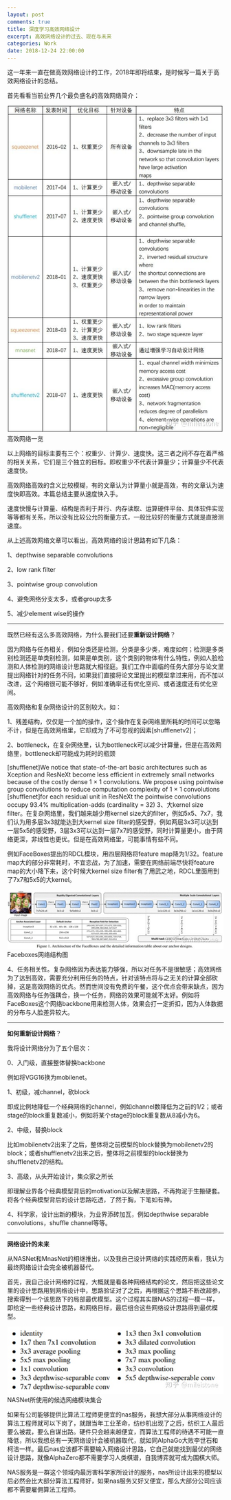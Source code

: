 ```yaml
---
layout: post
comments: true
title: 深度学习高效网络设计
excerpt: 高效网络设计的过去、现在与未来
categories: Work
date: 2018-12-24 22:00:00
---
```


这一年来一直在做高效网络设计的工作，2018年即将结束，是时候写一篇关于高效网络设计的总结。

首先看看当前业界几个最负盛名的高效网络简介：

<div class="imgcap">
<img src="/assets/2018-12-24-efficient-neural-network-design-1.png">
<div class="thecap">高效网络一览</div>
</div>

以上网络的目标主要有三个：权重少、计算少、速度快。这三者之间不存在着严格的相关关系，它们是三个独立的目标。即权重少不代表计算量少；计算量少不代表速度快。

高效网络高效的含义比较模糊，有的文章认为计算量小就是高效，有的文章认为速度快即高效。本篇总结主要从速度快入手。

速度快慢与计算量、结构是否利于并行、内存读取、运算硬件平台、具体软件实现等等都有关系，所以没有比较公允的衡量方式，一般比较好的衡量方式就是直接测速度。

从上述高效网络文章可以看出，高效网络的设计思路有如下几条：

1、depthwise separable convolutions

2、low rank filter

3、pointwise group convolution

4、避免网络分支太多，或者group太多

5、减少element wise的操作

---

既然已经有这么多高效网络，为什么要我们还要**重新设计网络**？

因为网络与任务相关，例如分类还是检测，分类是多少类，难度如何；检测是多类别检测还是单类别检测，如果是单类别，这个类别的物体有什么特性，例如人脸检测和人体检测的网络设计思路就大相径庭。我们工作中面临的任务大部分与论文里提出网络针对的任务不同，如果我们直接将论文里提出的模型拿过来用，而不加以改进，这个网络很可能不够好，例如准确率还有优化空间、或者速度还有优化空间。

高效网络和复杂网络设计的区别较大。如：

1、残差结构，仅仅是一个加的操作，这个操作在复杂网络里所耗的时间可以忽略不计，但是在高效网络里，它却成为了不可忽视的因素[shufflenetv2]；

2、bottleneck，在复杂网络里，认为bottleneck可以减少计算量，但是在高效网络里，bottleneck却可能成为耗时的瓶颈

[shufflenet]We notice that state-of-the-art basic architectures such as Xception and ResNeXt become less efficient in extremely small networks because of the costly dense 1 × 1 convolutions. We propose using pointwise group convolutions to reduce computation complexity of 1 × 1 convolutions
[shufflenet]for each residual unit in ResNeXt the pointwise convolutions occupy
93.4% multiplication-adds (cardinality = 32)
3、大kernel size filter。在复杂网络里，我们越来越少用kernel size大的filter，例如5x5、7x7，我们认为用多层3x3就能达到大kernel size filter的感受野，例如两层3x3可以达到一层5x5的感受野，3层3x3可以达到一层7x7的感受野，同时计算量更小，由于网络更深，非线性也更优。但是在高效网络里，可能事情有些不同。

例如FaceBoxes提出的RDCL模块，用四层网络将feature map降为1/32。feature map大的部分非常耗时，不宜恋战，为了加速，需要在网络前端尽快将feature map的大小降下来，这个时候大kernel size filter有了用武之地，RDCL里面用到了7x7和5x5的大kernel。

<div class="imgcap">
<img src="/assets/2018-12-24-efficient-neural-network-design-2.png">
<div class="thecap">Faceboxes网络结构图</div>
</div>

4、任务相关性。复杂网络因为表达能力够强，所以对任务不是很敏感；高效网络为了达到高效，需要充分利用任务的特点，针对该特点将与之无关的计算全部砍掉，这是高效网络的优点。然而世间没有免费的午餐，这个优点会带来缺点，因为高效网络与任务强耦合，换一个任务，网络的效果可能就不太好。例如将FaceBoxes这个网络backbone用来检测人体，效果会打一定折扣，因为人体数据的分布与人脸差异较大。

---

**如何重新设计网络**？

我将设计网络分为了五个层次：

0、入门级，直接整体替换backbone

例如将VGG16换为mobilenet。

1、初级，减channel，砍block

即成比例地降低一个经典网络的channel，例如channel数降低为之前的1/2；或者stage的block重复数减小，例如将某个stage的block重复数从8减小为6。

2、中级，替换block

比如mobilenetv2出来了之后，整体将之前模型的block替换为mobilenetv2的block；或者shufflenetv2出来之后，整体将之前模型的block替换为shufflenetv2的结构。

3、高级，从头开始设计，集众家之所长

即理解业界各个经典模型背后的motivation以及解决思路，不再拘泥于生搬硬套。将各个经典模型背后的设计思路吃透，了然于胸，下笔如有神。

4、科学家，设计出新的模块，为业界添砖加瓦，例如depthwise separable convolutions，shuffle channel等等。

---

**网络设计的未来**

从NASNet和MnasNet的相继推出，以及我自己设计网络的实践经历来看，我认为最终网络设计会完全被机器替代。

首先，我自己设计网络的过程，大概就是看各种网络结构的论文，然后把这些论文里的设计思路用到网络设计中，思路验证对了之后，再根据这个思路不断改超参，搜索得到一个该思路下的局部最优模型。这个过程其实跟NAS的过程一模一样，即给定一些经典设计思路，和网络目标，最后组合这些网络设计思路得到最优模型。

<div class="imgcap">
<img src="/assets/2018-12-24-efficient-neural-network-design-3.png">
<div class="thecap">NASNet所使用的候选网络模块集合</div>
</div>

如果有公司能够提供比算法工程师更便宜的nas服务，我想大部分从事网络设计的算法工程师就可以下岗了，就跟当年工业革命，纺纱机出现了之后，纺织工人最后要么被裁，要么自谋出路。硬件只会越来越便宜，而算法工程师的待遇不可能一直降低，所以我想总有一天网络设计会被机器取代，就如同AlphaGo大败李世石和柯洁一样。最后nas应该都不需要输入网络设计思路，它自己就能找到最优的网络设计思路，就像AlphaZero都不需要学习人类棋谱，自我博弈就可成为围棋大师。

NAS服务是一群这个领域内最厉害科学家所设计的服务，nas所设计出来的模型以后必然会比大部分算法工程师好，如果nas服务又好又便宜，那么大部分公司应该都不需要雇佣算法工程师。
